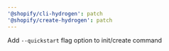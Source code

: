 ```yaml
---
'@shopify/cli-hydrogen': patch
'@shopify/create-hydrogen': patch
---
```


Add `--quickstart` flag option to init/create command
